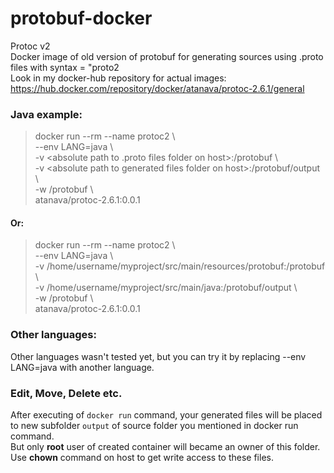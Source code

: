 # protobuf-docker
Protoc v2  
Docker image of old version of protobuf for generating sources using .proto files with syntax = "proto2  
Look in my docker-hub repository for actual images:  
https://hub.docker.com/repository/docker/atanava/protoc-2.6.1/general
### Java example:  
> docker run --rm  --name protoc2 \\  
> --env LANG=java \\  
> -v \<absolute path to .proto files folder on host\>:/protobuf \\  
> -v \<absolute path to generated files folder on host\>:/protobuf/output \\  
> -w /protobuf \\  
> atanava/protoc-2.6.1:0.0.1  
#### Or:
> docker run --rm  --name protoc2 \\  
> --env LANG=java \\  
> -v /home/username/myproject/src/main/resources/protobuf:/protobuf \\  
> -v /home/username/myproject/src/main/java:/protobuf/output \\  
> -w /protobuf \\  
> atanava/protoc-2.6.1:0.0.1
### Other languages: 
Other languages wasn't tested yet,  but you can try it by replacing --env LANG=java with another language.  
### Edit, Move, Delete etc.
After executing of ```docker run``` command, your generated files will be placed to new subfolder ```output``` of source folder you mentioned in docker run command.  
But only **root** user of created container will became an owner of this folder.  
Use **chown** command on host to get write access to these files.

